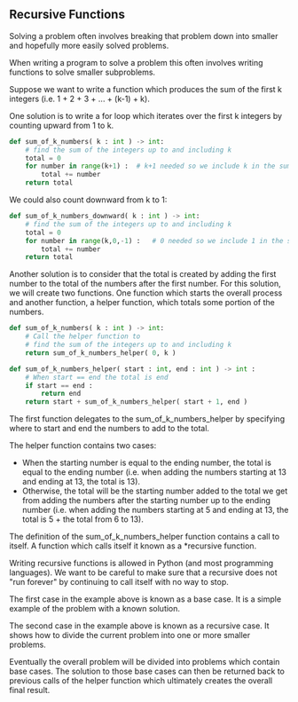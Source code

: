 ## Recursive Functions

Solving a problem often involves breaking that problem down into smaller and hopefully more easily solved problems. 

When writing a program to solve a problem this often involves writing functions to solve smaller subproblems.

Suppose we want to write a function which produces the sum of the first k integers (i.e. 1 + 2 + 3 + ... + (k-1) + k).

One solution is to write a for loop which iterates over the first k integers by counting upward from 1 to k.

```python
def sum_of_k_numbers( k : int ) -> int:
    # find the sum of the integers up to and including k
    total = 0
    for number in range(k+1) :  # k+1 needed so we include k in the sum
        total += number
    return total
```

We could also count downward from k to 1:

```python
def sum_of_k_numbers_downward( k : int ) -> int:
    # find the sum of the integers up to and including k
    total = 0
    for number in range(k,0,-1) :   # 0 needed so we include 1 in the sum
        total += number
    return total
```

Another solution is to consider that the total is created by adding the first number to the total of the numbers after the first number. For this solution, we will create two functions. One function which starts the overall process and another function, a helper function, which totals some portion of the numbers.

```python
def sum_of_k_numbers( k : int ) -> int:
    # Call the helper function to 
    # find the sum of the integers up to and including k
    return sum_of_k_numbers_helper( 0, k )

def sum_of_k_numbers_helper( start : int, end : int ) -> int :
    # When start == end the total is end
    if start == end :
        return end
    return start + sum_of_k_numbers_helper( start + 1, end )
```

The first function delegates to the sum_of_k_numbers_helper by specifying where to start and end the numbers to add to the total.

The helper function contains two cases:
- When the starting number is equal to the ending number, the total is equal to the ending number (i.e. when adding the numbers starting at 13 and ending at 13, the total is 13).
- Otherwise, the total will be the starting number added to the total we get from adding the numbers after the starting number up to the ending number (i.e. when adding the numbers starting at 5 and ending at 13, the total is 5 + the total from 6 to 13).

The definition of the sum_of_k_numbers_helper function contains a call to itself. A function which calls itself it known as a *recursive function.

Writing recursive functions is allowed in Python (and most programming languages). We want to be careful to make sure that a recursive does not "run forever" by continuing to call itself with no way to stop.

The first case in the example above is known as a base case. It is a simple example of the problem with a known solution.

The second case in the example above is known as a recursive case. It shows how to divide the current problem into one or more smaller problems.

Eventually the overall problem will be divided into problems which contain base cases. The solution to those base cases can then be returned back to previous calls of the helper function which ultimately creates the overall final result.